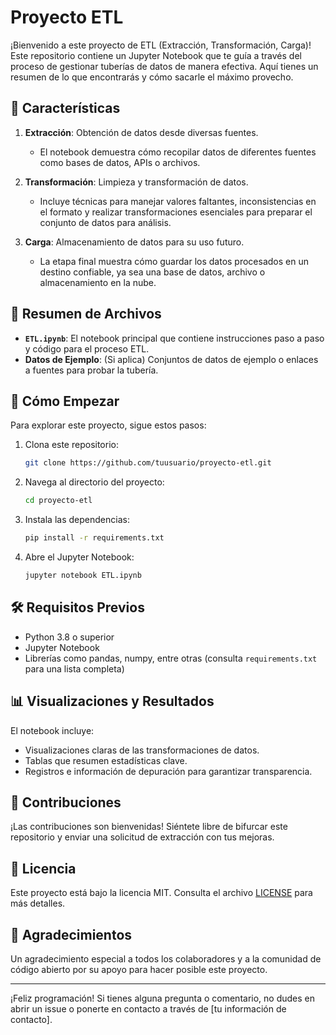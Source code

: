 # Proyecto ETL

¡Bienvenido a este proyecto de ETL (Extracción, Transformación, Carga)! Este repositorio contiene un Jupyter Notebook que te guía a través del proceso de gestionar tuberías de datos de manera efectiva. Aquí tienes un resumen de lo que encontrarás y cómo sacarle el máximo provecho.

## 🌟 Características

1. **Extracción**: Obtención de datos desde diversas fuentes.
   - El notebook demuestra cómo recopilar datos de diferentes fuentes como bases de datos, APIs o archivos.

2. **Transformación**: Limpieza y transformación de datos.
   - Incluye técnicas para manejar valores faltantes, inconsistencias en el formato y realizar transformaciones esenciales para preparar el conjunto de datos para análisis.

3. **Carga**: Almacenamiento de datos para su uso futuro.
   - La etapa final muestra cómo guardar los datos procesados en un destino confiable, ya sea una base de datos, archivo o almacenamiento en la nube.

## 📂 Resumen de Archivos

- **`ETL.ipynb`**: El notebook principal que contiene instrucciones paso a paso y código para el proceso ETL.
- **Datos de Ejemplo**: (Si aplica) Conjuntos de datos de ejemplo o enlaces a fuentes para probar la tubería.

## 🚀 Cómo Empezar

Para explorar este proyecto, sigue estos pasos:

1. Clona este repositorio:
   ```bash
   git clone https://github.com/tuusuario/proyecto-etl.git
   ```

2. Navega al directorio del proyecto:
   ```bash
   cd proyecto-etl
   ```

3. Instala las dependencias:
   ```bash
   pip install -r requirements.txt
   ```

4. Abre el Jupyter Notebook:
   ```bash
   jupyter notebook ETL.ipynb
   ```

## 🛠️ Requisitos Previos

- Python 3.8 o superior
- Jupyter Notebook
- Librerías como pandas, numpy, entre otras (consulta `requirements.txt` para una lista completa)

## 📊 Visualizaciones y Resultados

El notebook incluye:
- Visualizaciones claras de las transformaciones de datos.
- Tablas que resumen estadísticas clave.
- Registros e información de depuración para garantizar transparencia.

## 🤝 Contribuciones

¡Las contribuciones son bienvenidas! Siéntete libre de bifurcar este repositorio y enviar una solicitud de extracción con tus mejoras.

## 📜 Licencia

Este proyecto está bajo la licencia MIT. Consulta el archivo [LICENSE](LICENSE) para más detalles.

## 🙌 Agradecimientos

Un agradecimiento especial a todos los colaboradores y a la comunidad de código abierto por su apoyo para hacer posible este proyecto.

---

¡Feliz programación! Si tienes alguna pregunta o comentario, no dudes en abrir un issue o ponerte en contacto a través de [tu información de contacto].
